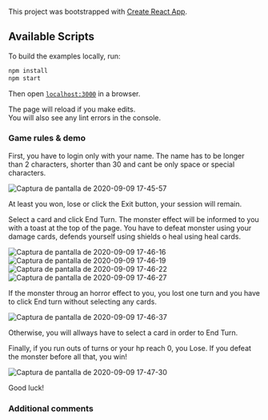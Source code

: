 This project was bootstrapped with [Create React App](https://github.com/facebook/create-react-app).

## Available Scripts

To build the examples locally, run:

```bash
npm install
npm start
```

Then open [`localhost:3000`](http://localhost:3000) in a browser.

The page will reload if you make edits.<br />
You will also see any lint errors in the console.


### Game rules & demo

First, you have to login only with your name. The name has to be longer than 2 characters, shorter than 30 and cant be only space or special characters.

![Captura de pantalla de 2020-09-09 17-45-57](https://user-images.githubusercontent.com/43348411/92654577-66c73880-f2c6-11ea-97b4-86f46e1a6697.png)

At least you won, lose or click the Exit button, your session will remain.

Select a card and click End Turn.
The monster effect will be informed to you with a toast at the top of the page. 
You have to defeat monster using your damage cards, defends yourself using shields o heal using heal cards.


![Captura de pantalla de 2020-09-09 17-46-16](https://user-images.githubusercontent.com/43348411/92654822-cc1b2980-f2c6-11ea-91ac-fa58a7ba2662.png)
![Captura de pantalla de 2020-09-09 17-46-19](https://user-images.githubusercontent.com/43348411/92654832-cfaeb080-f2c6-11ea-9e71-5efcd30baaae.png)
![Captura de pantalla de 2020-09-09 17-46-22](https://user-images.githubusercontent.com/43348411/92654844-d3dace00-f2c6-11ea-88a3-fc97681c8d95.png)
![Captura de pantalla de 2020-09-09 17-46-27](https://user-images.githubusercontent.com/43348411/92654943-f967d780-f2c6-11ea-9989-0e2e04f23e12.png)


If the monster throug an horror effect to you, you lost one turn and you have to click End turn without selecting any cards.

![Captura de pantalla de 2020-09-09 17-46-37](https://user-images.githubusercontent.com/43348411/92654961-ff5db880-f2c6-11ea-9b2a-0376c313586a.png)

Otherwise, you will allways have to select a card in order to End Turn.

Finally, if you run outs of turns or your hp reach 0, you Lose. If you defeat the monster before all that, you win!

![Captura de pantalla de 2020-09-09 17-47-30](https://user-images.githubusercontent.com/43348411/92654969-0258a900-f2c7-11ea-96c2-6e4ea1cf0e7b.png)

Good luck!

### Additional comments
